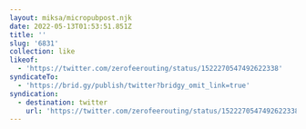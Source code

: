```yaml
---
layout: miksa/micropubpost.njk
date: 2022-05-13T01:53:51.851Z
title: ''
slug: '6831'
collection: like
likeof:
  - 'https://twitter.com/zerofeerouting/status/1522270547492622338'
syndicateTo:
  - 'https://brid.gy/publish/twitter?bridgy_omit_link=true'
syndication:
  - destination: twitter
    url: 'https://twitter.com/zerofeerouting/status/1522270547492622338'
---
```


